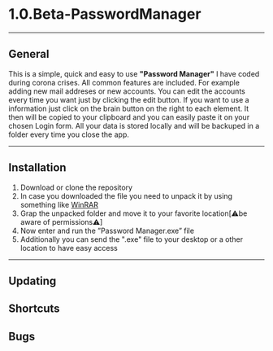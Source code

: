 # 1.0.Beta-PasswordManager

---

## General
This is a simple, quick and easy to use **"Password Manager"** I have coded during corona crises. All common features are included. For example adding new mail addreses or new accounts. You can edit the accounts every time you want just by clicking the edit button. If you want to use a information just click on the brain button on the right to each element. It then will be copied to your clipboard and you can easily paste it on your chosen Login form. All your data is stored locally and will be backuped in a folder every time you close the app.

---

## Installation 

1. Download or clone the repository 
2. In case you downloaded the file you need to unpack it by using something like [WinRAR](https://www.chip.de/downloads/WinRAR-64-Bit_37666786.html)
3. Grap the unpacked folder and move it to your favorite location[⚠be aware of permissions⚠]
4. Now enter and run the ”Password Manager.exe” file
5. Additionally you can send the ".exe" file to your desktop or a other location to have easy access 

---

## Updating
## Shortcuts
## Bugs
